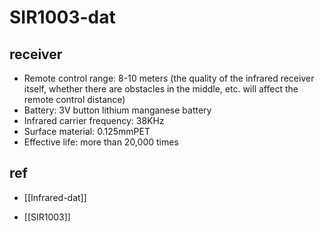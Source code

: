 
# SIR1003-dat


## receiver 

- Remote control range: 8-10 meters (the quality of the infrared receiver itself, whether there are obstacles in the middle, etc. will affect the remote control distance)
- Battery: 3V button lithium manganese battery
- Infrared carrier frequency: 38KHz
- Surface material: 0.125mmPET
- Effective life: more than 20,000 times

## ref 

- [[Infrared-dat]]

- [[SIR1003]]